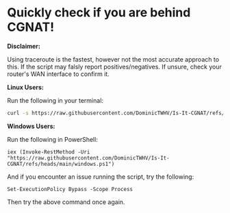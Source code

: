 # Quickly check if you are behind CGNAT!


**Disclaimer:**

Using traceroute is the fastest, however not the most accurate approach to this. If the script may falsly report positives/negatives. If unsure, check your router's WAN interface to confirm it.

**Linux Users:**

Run the following in your terminal:

```bash
curl -s https://raw.githubusercontent.com/DominicTWHV/Is-It-CGNAT/refs/heads/main/linux.sh | bash
```

**Windows Users:**

Run the following in PowerShell:

```shell
iex (Invoke-RestMethod -Uri "https://raw.githubusercontent.com/DominicTWHV/Is-It-CGNAT/refs/heads/main/windows.ps1")
```

And if you encounter an issue running the script, try the following:

```shell
Set-ExecutionPolicy Bypass -Scope Process
```

Then try the above command once again.

